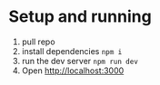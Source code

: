 

# Setup and running

1. pull repo
2. install dependencies `npm i`
3. run the dev server `npm run dev`
4. Open [http://localhost:3000](http://localhost:3000)





